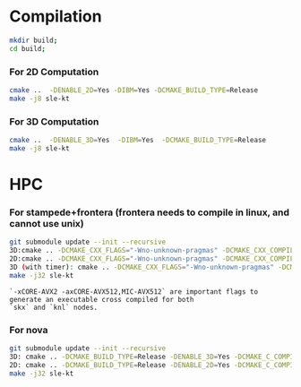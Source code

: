 
Compilation
============
```bash
mkdir build;
cd build;
```
### For 2D  Computation
```bash
cmake ..  -DENABLE_2D=Yes -DIBM=Yes -DCMAKE_BUILD_TYPE=Release
make -j8 sle-kt
```

### For 3D  Computation
```bash
cmake ..  -DENABLE_3D=Yes  -DIBM=Yes  -DCMAKE_BUILD_TYPE=Release
make -j8 sle-kt
```

HPC
============
### For stampede+frontera (frontera needs to compile in linux, and cannot use unix)
```bash
git submodule update --init --recursive
3D:cmake .. -DCMAKE_CXX_FLAGS="-Wno-unknown-pragmas" -DCMAKE_CXX_COMPILER=mpiicpc -DCMAKE_C_COMPILER=mpiicc -DCMAKE_BUILD_TYPE=Release -DCMAKE_CXX_FLAGS="-xCORE-AVX2 -axCORE-AVX512,MIC-AVX512 -O3 -DNDEBUG" -DENABLE_3D=Yes -DIBM=Yes
2D:cmake .. -DCMAKE_CXX_FLAGS="-Wno-unknown-pragmas" -DCMAKE_CXX_COMPILER=mpiicpc -DCMAKE_C_COMPILER=mpiicc -DCMAKE_BUILD_TYPE=Release -DCMAKE_CXX_FLAGS="-xCORE-AVX2 -axCORE-AVX512,MIC-AVX512 -O3 -DNDEBUG" -DENABLE_2D=Yes -DIBM=Yes
3D (with timer): cmake .. -DCMAKE_CXX_FLAGS="-Wno-unknown-pragmas" -DCMAKE_CXX_COMPILER=mpiicpc -DCMAKE_C_COMPILER=mpiicc -DCMAKE_BUILD_TYPE=Release -DCMAKE_CXX_FLAGS="-xCORE-AVX2 -axCORE-AVX512,MIC-AVX512 -O3 -DNDEBUG" -DENABLE_3D=Yes -DIBM=Yes -DPROFILING=Yes
make -j32 sle-kt
```
    `-xCORE-AVX2 -axCORE-AVX512,MIC-AVX512` are important flags to generate an executable cross compiled for both 
    `skx` and `knl` nodes.


### For nova
```bash
git submodule update --init --recursive
3D: cmake .. -DCMAKE_BUILD_TYPE=Release -DENABLE_3D=Yes -DCMAKE_C_COMPILEER=mpicc -DCMAKE_CXX_COMPILER=mpicxx -DIBM=Yes
2D: cmake .. -DCMAKE_BUILD_TYPE=Release -DENABLE_2D=Yes -DCMAKE_C_COMPILEER=mpicc -DCMAKE_CXX_COMPILER=mpicxx -DIBM=Yes
make -j32 sle-kt
```
